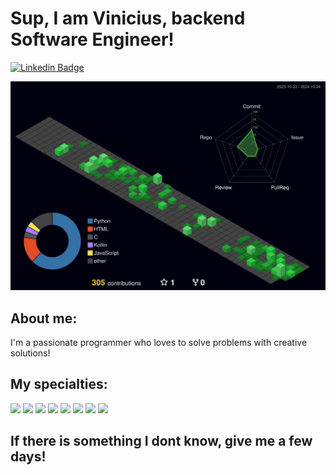 # Sup, I am Vinicius, backend Software Engineer!

[![Linkedin Badge](https://img.shields.io/badge/-LinkedIn-blue?style=flat-square&logo=Linkedin&logoColor=white&link=https://www.linkedin.com/in/vinicius-schvepper-39711b247/)](https://www.linkedin.com/in/vinicius-schvepper-39711b247/)

![](./profile-3d-contrib/profile-night-green.svg)

## About me:

I'm a passionate programmer who loves to solve problems with creative solutions!

## My specialties:

<img src="https://img.shields.io/badge/Python-black?style=for-the-badge&logo=python&logoColor=yellow"> <img src="https://img.shields.io/badge/javascript-black?style=for-the-badge&logo=javascript&logoColor=yellow"> <img src="https://img.shields.io/badge/typescript-black?style=for-the-badge&logo=typescript&logoColor=blue"> <img src="https://img.shields.io/badge/nodeJS-black?style=for-the-badge&logo=node.js&logoColor=green"> <img src="https://img.shields.io/badge/nestjs-black?style=for-the-badge&logo=nestjs&logoColor=red"> <img src="https://img.shields.io/badge/MySQL-005C84?style=for-the-badge&logo=mysql&logoColor=white"> <img src="https://img.shields.io/badge/PostgreSQL-316192?style=for-the-badge&logo=postgresql&logoColor=white"> <img src="https://img.shields.io/badge/Mongo-white?style=for-the-badge&logo=mongodb&logoColor=green">

## If there is something I dont know, give me a few days!
